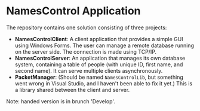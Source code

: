 # NamesControl Application

The repository contains one solution consisting of three projects:

- **NamesControlClient**: A client application that provides a simple GUI using Windows Forms. The user can manage a remote database running on the server side. The connection is made using TCP/IP.
- **NamesControlServer**: An application that manages its own database system, containing a table of people (with unique ID, first name, and second name). It can serve multiple clients asynchronously.
- **PacketManager**: (Should be named `NamesControlLib`, but something went wrong in Visual Studio, and I haven't been able to fix it yet.) This is a library shared between the client and server.

Note: handed version is in brunch 'Develop'.
